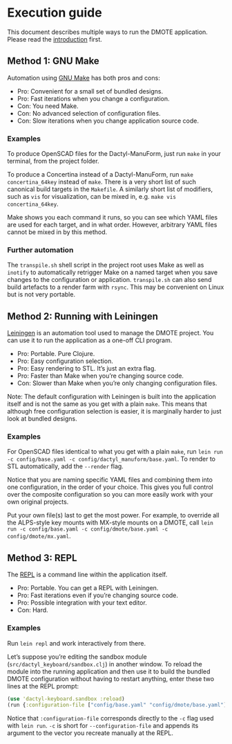 # Execution guide

This document describes multiple ways to run the DMOTE application.
Please read the [introduction](intro.md) first.

## Method 1: GNU Make

Automation using [GNU Make](https://www.gnu.org/software/make/) has both pros
and cons:

* Pro: Convenient for a small set of bundled designs.
* Pro: Fast iterations when you change a configuration.
* Con: You need Make.
* Con: No advanced selection of configuration files.
* Con: Slow iterations when you change application source code.

### Examples

To produce OpenSCAD files for the Dactyl-ManuForm, just run `make` in your
terminal, from the project folder.

To produce a Concertina instead of a Dactyl-ManuForm, run `make
concertina_64key` instead of `make`. There is a very short list of such
canonical build targets in the `Makefile`. A similarly short list of modifiers,
such as `vis` for visualization, can be mixed in, e.g. `make vis concertina_64key`.

Make shows you each command it runs, so you can see which YAML files are used
for each target, and in what order. However, arbitrary YAML files cannot be
mixed in by this method.

### Further automation

The `transpile.sh` shell script in the project root uses Make as well as
`inotify` to automatically retrigger Make on a named target when you save
changes to the configuration or application. `transpile.sh` can also send build
artefacts to a render farm with `rsync`. This may be convenient on Linux but
is not very portable.

## Method 2: Running with Leiningen

[Leiningen](https://leiningen.org/) is an automation tool used to manage the
DMOTE project. You can use it to run the application as a one-off CLI program.

* Pro: Portable. Pure Clojure.
* Pro: Easy configuration selection.
* Pro: Easy rendering to STL. It’s just an extra flag.
* Pro: Faster than Make when you’re changing source code.
* Con: Slower than Make when you’re only changing configuration files.

Note: The default configuration with Leiningen is built into the application
itself and is not the same as you get with a plain `make`. This means that
although free configuration selection is easier, it is marginally harder to
just look at bundled designs.

### Examples

For OpenSCAD files identical to what you get with a plain `make`, run `lein run
-c config/base.yaml -c config/dactyl_manuform/base.yaml`. To render to STL
automatically, add the `--render` flag.

Notice that you are naming specific YAML files and combining them into one
configuration, in the order of your choice. This gives you full control over
the composite configuration so you can more easily work with your own original
projects.

Put your own file(s) last to get the most power. For example, to override all
the ALPS-style key mounts with MX-style mounts on a DMOTE, call `lein run -c
config/base.yaml -c config/dmote/base.yaml -c config/dmote/mx.yaml`.

## Method 3: REPL

The [REPL](https://clojure.org/guides/repl/introduction) is a command line
within the application itself.

* Pro: Portable. You can get a REPL with Leiningen.
* Pro: Fast iterations even if you’re changing source code.
* Pro: Possible integration with your text editor.
* Con: Hard.

### Examples

Run `lein repl` and work interactively from there.

Let’s suppose you’re editing the sandbox module
(`src/dactyl_keyboard/sandbox.clj`) in another window. To reload the module
into the running application and then use it to build the bundled DMOTE
configuration without having to restart anything, enter these two lines at the
REPL prompt:

```clojure
(use 'dactyl-keyboard.sandbox :reload)
(run {:configuration-file ["config/base.yaml" "config/dmote/base.yaml"]})
```

Notice that `:configuration-file` corresponds directly to the `-c` flag used
with `lein run`. `-c` is short for `--configuration-file` and appends its
argument to the vector you recreate manually at the REPL.
